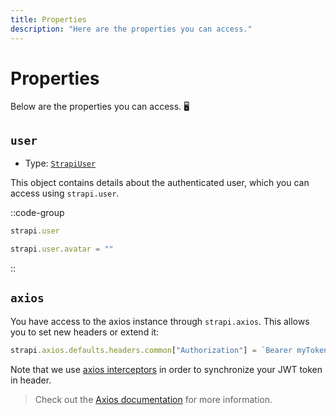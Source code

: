 ```yaml
---
title: Properties
description: "Here are the properties you can access."
---
```


# Properties

Below are the properties you can access. 🖥

## `user`

- Type: [`StrapiUser`](types#strapiuser)

This object contains details about the authenticated user, which you can access using `strapi.user`.

::code-group
  ```ts [Getter]
  strapi.user
  ```
  ```ts [Setter]
  strapi.user.avatar = ""
  ```
::

## `axios`

You have access to the axios instance through `strapi.axios`. This allows you to set new headers or extend it:

```ts
strapi.axios.defaults.headers.common["Authorization"] = `Bearer myToken`
```

Note that we use [axios interceptors](https://axios-http.com/docs/interceptors) in order to synchronize your JWT token in header.

> Check out the [Axios documentation](https://github.com/axios/axios) for more information.
